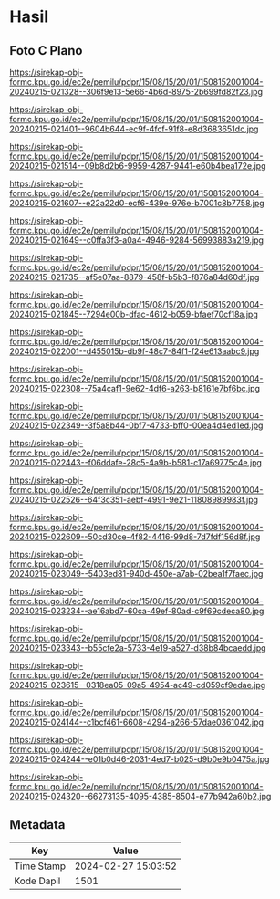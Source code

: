 # Hasil

## Foto C Plano

https://sirekap-obj-formc.kpu.go.id/ec2e/pemilu/pdpr/15/08/15/20/01/1508152001004-20240215-021328--306f9e13-5e66-4b6d-8975-2b699fd82f23.jpg

https://sirekap-obj-formc.kpu.go.id/ec2e/pemilu/pdpr/15/08/15/20/01/1508152001004-20240215-021401--9604b644-ec9f-4fcf-91f8-e8d3683651dc.jpg

https://sirekap-obj-formc.kpu.go.id/ec2e/pemilu/pdpr/15/08/15/20/01/1508152001004-20240215-021514--09b8d2b6-9959-4287-9441-e60b4bea172e.jpg

https://sirekap-obj-formc.kpu.go.id/ec2e/pemilu/pdpr/15/08/15/20/01/1508152001004-20240215-021607--e22a22d0-ecf6-439e-976e-b7001c8b7758.jpg

https://sirekap-obj-formc.kpu.go.id/ec2e/pemilu/pdpr/15/08/15/20/01/1508152001004-20240215-021649--c0ffa3f3-a0a4-4946-9284-56993883a219.jpg

https://sirekap-obj-formc.kpu.go.id/ec2e/pemilu/pdpr/15/08/15/20/01/1508152001004-20240215-021735--af5e07aa-8879-458f-b5b3-f876a84d60df.jpg

https://sirekap-obj-formc.kpu.go.id/ec2e/pemilu/pdpr/15/08/15/20/01/1508152001004-20240215-021845--7294e00b-dfac-4612-b059-bfaef70cf18a.jpg

https://sirekap-obj-formc.kpu.go.id/ec2e/pemilu/pdpr/15/08/15/20/01/1508152001004-20240215-022001--d455015b-db9f-48c7-84f1-f24e613aabc9.jpg

https://sirekap-obj-formc.kpu.go.id/ec2e/pemilu/pdpr/15/08/15/20/01/1508152001004-20240215-022308--75a4caf1-9e62-4df6-a263-b8161e7bf6bc.jpg

https://sirekap-obj-formc.kpu.go.id/ec2e/pemilu/pdpr/15/08/15/20/01/1508152001004-20240215-022349--3f5a8b44-0bf7-4733-bff0-00ea4d4ed1ed.jpg

https://sirekap-obj-formc.kpu.go.id/ec2e/pemilu/pdpr/15/08/15/20/01/1508152001004-20240215-022443--f06ddafe-28c5-4a9b-b581-c17a69775c4e.jpg

https://sirekap-obj-formc.kpu.go.id/ec2e/pemilu/pdpr/15/08/15/20/01/1508152001004-20240215-022526--64f3c351-aebf-4991-9e21-11808989983f.jpg

https://sirekap-obj-formc.kpu.go.id/ec2e/pemilu/pdpr/15/08/15/20/01/1508152001004-20240215-022609--50cd30ce-4f82-4416-99d8-7d7fdf156d8f.jpg

https://sirekap-obj-formc.kpu.go.id/ec2e/pemilu/pdpr/15/08/15/20/01/1508152001004-20240215-023049--5403ed81-940d-450e-a7ab-02bea1f7faec.jpg

https://sirekap-obj-formc.kpu.go.id/ec2e/pemilu/pdpr/15/08/15/20/01/1508152001004-20240215-023234--ae16abd7-60ca-49ef-80ad-c9f69cdeca80.jpg

https://sirekap-obj-formc.kpu.go.id/ec2e/pemilu/pdpr/15/08/15/20/01/1508152001004-20240215-023343--b55cfe2a-5733-4e19-a527-d38b84bcaedd.jpg

https://sirekap-obj-formc.kpu.go.id/ec2e/pemilu/pdpr/15/08/15/20/01/1508152001004-20240215-023615--0318ea05-09a5-4954-ac49-cd059cf9edae.jpg

https://sirekap-obj-formc.kpu.go.id/ec2e/pemilu/pdpr/15/08/15/20/01/1508152001004-20240215-024144--c1bcf461-6608-4294-a266-57dae0361042.jpg

https://sirekap-obj-formc.kpu.go.id/ec2e/pemilu/pdpr/15/08/15/20/01/1508152001004-20240215-024244--e01b0d46-2031-4ed7-b025-d9b0e9b0475a.jpg

https://sirekap-obj-formc.kpu.go.id/ec2e/pemilu/pdpr/15/08/15/20/01/1508152001004-20240215-024320--66273135-4095-4385-8504-e77b942a60b2.jpg


## Metadata

| Key        | Value               |
| ---------- | ------------------- |
| Time Stamp | 2024-02-27 15:03:52 |
| Kode Dapil | 1501                |



